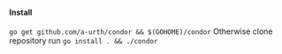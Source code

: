 #### Install
`go get github.com/a-urth/condor && $(GOHOME)/condor`
Otherwise clone repository run `go install . && ./condor`
